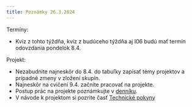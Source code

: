 ```yaml
---
title: Poznámky 26.3.2024
---
```


Termíny:

* Kvíz z tohto týždňa, kvíz z budúceho týždňa aj I06 budú mať termín odovzdania pondelok 8.4.
 
Projekt:

* Nezabudnite najneskôr do 8.4. do tabuľky zapísať témy projektov a prípadné zmeny v zložení skupín.
* Najneskôr na cvičení 9.4. začnite pracovať na projekte.
* Postup prác na projekte poznámkujte v [denníku](./Projects.html#denník).
* V návode k projektom si pozrite časť [Technické pokyny](./Projects.html#technické-pokyny)



